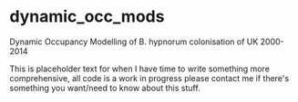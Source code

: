 dynamic_occ_mods
================

Dynamic Occupancy Modelling of B. hypnorum colonisation of UK 2000-2014

This is placeholder text for when I have time to write something more comprehensive, all code is a work in progress 
please contact me if there's something you want/need to know about this stuff.
